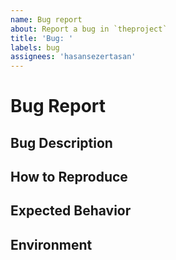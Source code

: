 ```yaml
---
name: Bug report
about: Report a bug in `theproject`
title: 'Bug: '
labels: bug
assignees: 'hasansezertasan'
---
```

# Bug Report

## Bug Description

<!--
This issue tracker is a tool to address bugs in theproject itself.
Please use GitHub Discussions about your own code or scenarios.

Replace this comment with a clear outline of what the bug is.
-->

## How to Reproduce

<!--
Describe how to replicate the bug.

Include a minimal reproducible example that demonstrates the bug. Here is an example of a minimal reproducible example:

```shell
theproject version
```

Include the full traceback if there was an exception. For example:

```shell
╭─────────────────────────── Traceback (most recent call last) ─────────────────────────╮
│ /Users/hasansezertasan/Developer/projects/theproject/src/theproject/main.py:28 in show_version    │
│                                                                                       │
│   25 │   Example output:                                                              │
│   26 │   │   0.1.0                                                                    │
│   27 │   """                                                                          │
│ > 28 │   0/0                                                                          │
│   29 │   logger.info("Command `version` called.")                                     │
│   30 │   typer.echo(version("theproject"))                                            │
│   31 │   logger.info("Version displayed successfully.")                               │
╰───────────────────────────────────────────────────────────────────────────────────────╯
ZeroDivisionError: division by zero
```
-->

## Expected Behavior

<!--
Describe the expected behavior that should have happened but didn't.
-->

## Environment

<!--
Simply run `theproject info` and paste the output here.

```shell
Application Version: 0.0
Python Version: 3.8.20 (CPython)
Platform: Darwin
```
-->
